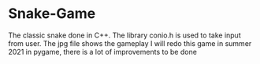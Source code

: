 # Snake-Game
The classic snake done in C++.
The library conio.h is used to take input from user. The jpg file shows the gameplay
I will redo this game in summer 2021 in pygame, there is a lot of improvements to be done
